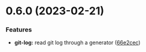 # 0.6.0 (2023-02-21)


### Features

* **git-log:** read git log through a generator ([66e2cec](https://github.com/JamieMason/giterator/commit/66e2cec474b4a2942df3d32d15a3de383e4bedb6))



